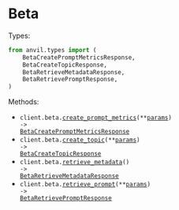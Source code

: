 # Beta

Types:

```python
from anvil.types import (
    BetaCreatePromptMetricsResponse,
    BetaCreateTopicResponse,
    BetaRetrieveMetadataResponse,
    BetaRetrievePromptResponse,
)
```

Methods:

- <code title="post /api/beta/prompts">client.beta.<a href="./src/anvil/resources/beta/beta.py">create_prompt_metrics</a>(\*\*<a href="src/anvil/types/beta_create_prompt_metrics_params.py">params</a>) -> <a href="./src/anvil/types/beta_create_prompt_metrics_response.py">BetaCreatePromptMetricsResponse</a></code>
- <code title="post /api/beta/topics">client.beta.<a href="./src/anvil/resources/beta/beta.py">create_topic</a>(\*\*<a href="src/anvil/types/beta_create_topic_params.py">params</a>) -> <a href="./src/anvil/types/beta_create_topic_response.py">BetaCreateTopicResponse</a></code>
- <code title="get /api/beta/metadata">client.beta.<a href="./src/anvil/resources/beta/beta.py">retrieve_metadata</a>() -> <a href="./src/anvil/types/beta_retrieve_metadata_response.py">BetaRetrieveMetadataResponse</a></code>
- <code title="get /api/beta/prompt">client.beta.<a href="./src/anvil/resources/beta/beta.py">retrieve_prompt</a>(\*\*<a href="src/anvil/types/beta_retrieve_prompt_params.py">params</a>) -> <a href="./src/anvil/types/beta_retrieve_prompt_response.py">BetaRetrievePromptResponse</a></code>
